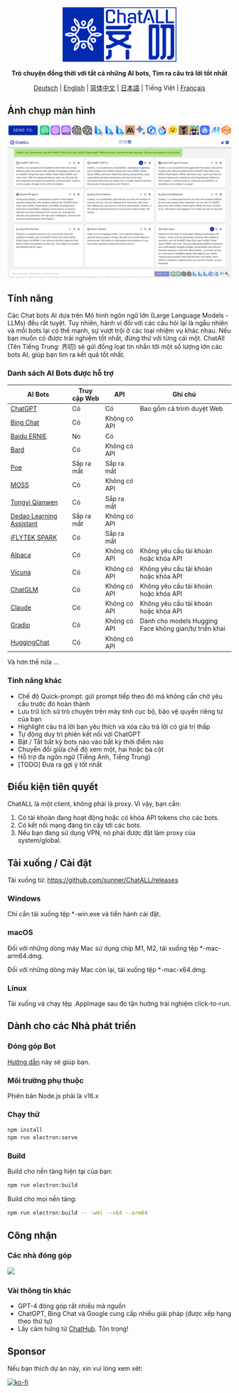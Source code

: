 <div align="center">
  <img src="src/assets/logo-cover.png" width=256></img>
  <p><strong>Trò chuyện đồng thời với tất cả những AI bots, Tìm ra câu trả lời tốt nhất </strong></p>

[Deutsch](README_DE-DE.md) | [English](README.md) | [简体中文](README_ZH-CN.md) | [日本語](README_JA-JP.md) | Tiếng Việt | [Français](README_FR-FR.md)

</div>

## Ảnh chụp màn hình

![Screenshot](screenshots/screenshot-2.png?raw=true)
![Screenshot](screenshots/screenshot-1.png?raw=true)

## Tính năng

Các Chat bots AI dựa trên Mô hình ngôn ngữ lớn (Large Language Models - LLMs) đều rất tuyệt. Tuy nhiên, hành vi đối với các câu hỏi lại là ngẫu nhiên và mỗi bots lại có thế mạnh, sự vượt trội ở các loại nhiệm vụ khác nhau. Nếu bạn muốn có được trải nghiệm tốt nhất, đừng thử với từng cái một. ChatAll (Tên Tiếng Trung: 齐叨) sẽ gửi đồng loạt tin nhắn tới một số lượng lớn các bots AI, giúp bạn tìm ra kết quả tốt nhất.

### Danh sách AI Bots được hỗ trợ

| AI Bots                                                      | Truy cập Web | API          | Ghi chú                                               |
| ------------------------------------------------------------ | ------------ | ------------ | ----------------------------------------------------- |
| [ChatGPT](https://chat.openai.com)                           | Có           | Có           | Bao gồm cả trình duyệt Web                            |
| [Bing Chat](https://www.bing.com/new)                        | Có           | Không có API |                                                       |
| [Baidu ERNIE](https://yiyan.baidu.com/)                      | No           | Có           |                                                       |
| [Bard](https://bard.google.com/)                             | Có           | Không có API |                                                       |
| [Poe](https://poe.com/)                                      | Sắp ra mắt   | Sắp ra mắt   |                                                       |
| [MOSS](https://moss.fastnlp.top/)                            | Có           | Không có API |                                                       |
| [Tongyi Qianwen](http://tongyi.aliyun.com/)                  | Có           | Sắp ra mắt   |                                                       |
| [Dedao Learning Assistant](https://ai.dedao.cn/)             | Sắp ra mắt   | Không có API |                                                       |
| [iFLYTEK SPARK](http://xinghuo.xfyun.cn/)                    | Có           | Sắp ra mắt   |                                                       |
| [Alpaca](https://crfm.stanford.edu/2023/03/13/alpaca.html)   | Có           | Không có API | Không yêu cầu tài khoản hoặc khóa API                 |
| [Vicuna](https://lmsys.org/blog/2023-03-30-vicuna/)          | Có           | Không có API | Không yêu cầu tài khoản hoặc khóa API                 |
| [ChatGLM](https://chatglm.cn/blog)                           | Có           | Không có API | Không yêu cầu tài khoản hoặc khóa API                 |
| [Claude](https://www.anthropic.com/index/introducing-claude) | Có           | Không có API | Không yêu cầu tài khoản hoặc khóa API                 |
| [Gradio](https://gradio.app/)                                | Có           | Không có API | Dành cho models Hugging Face không gian/tự triển khai |
| [HuggingChat](https://huggingface.co/chat/)                  | Có           | Không có API |                                                       |

Và hơn thế nữa ...

### Tính năng khác

- Chế độ Quick-prompt: gửi prompt tiếp theo đó mà không cần chờ yêu cầu trước đó hoàn thành
- Lưu trữ lịch sử trò chuyện trên máy tính cục bộ, bảo vệ quyền riêng tư của bạn
- Highlight câu trả lời bạn yêu thích và xóa câu trả lời có giá trị thấp
- Tự động duy trì phiên kết nối với ChatGPT
- Bật / Tắt bất kỳ bots nào vào bất kỳ thời điểm nào
- Chuyển đổi giữa chế độ xem một, hai hoặc ba cột
- Hỗ trợ đa ngôn ngữ (Tiếng Anh, Tiếng Trung)
- [TODO] Đưa ra gợi ý tốt nhất

## Điều kiện tiên quyết

ChatALL là một client, không phải là proxy. Vì vậy, bạn cần:

1. Có tài khoản đang hoạt động hoặc có khóa API tokens cho các bots.
2. Có kết nối mạng đáng tin cậy tới các bots.
3. Nếu bạn đang sử dụng VPN, nó phải được đặt làm proxy của system/global.

## Tải xuống / Cài đặt

Tải xuống từ: https://github.com/sunner/ChatALL/releases

### Windows

Chỉ cần tải xuống tệp \*-win.exe và tiến hành cài đặt.

### macOS

Đối với những dòng máy Mac sử dụng chip M1, M2, tải xuống tệp \*-mac-arm64.dmg.

Đối với những dòng máy Mac còn lại, tải xuống tệp \*-mac-x64.dmg.

### Linux

Tải xuống và chạy tệp .AppImage sau đó tận hưởng trải nghiệm click-to-run.

## Dành cho các Nhà phát triển

### Đóng góp Bot

[Hướng dẫn](https://github.com/sunner/ChatALL/wiki/%E5%A6%82%E4%BD%95%E6%B7%BB%E5%8A%A0%E4%B8%80%E4%B8%AA%E6%96%B0%E7%9A%84-AI-%E5%AF%B9%E8%AF%9D%E6%9C%BA%E5%99%A8%E4%BA%BA) này sẽ giúp bạn.

### Môi trường phụ thuộc

Phiên bản Node.js phải là v16.x

### Chạy thử

```bash
npm install
npm run electron:serve
```

### Build

Build cho nền tảng hiện tại của bạn:

```bash
npm run electron:build
```

Build cho mọi nền tảng:

```bash
npm run electron:build -- -wml --x64 --arm64
```

## Công nhận

### Các nhà đóng góp

<a href="https://github.com/sunner/ChatALL/graphs/contributors">
  <img src="https://contrib.rocks/image?repo=sunner/ChatALL" />
</a>

### Vài thông tin khác

- GPT-4 đóng góp rất nhiều mã nguồn
- ChatGPT, Bing Chat và Google cung cấp nhiều giải pháp (được xếp hạng theo thứ tự)
- Lấy cảm hứng từ [ChatHub](https://github.com/chathub-dev/chathub). Tôn trọng!

## Sponsor

Nếu bạn thích dự án này, xin vui lòng xem xét:

[![ko-fi](https://ko-fi.com/img/githubbutton_sm.svg)](https://ko-fi.com/F1F8KZJGJ)
